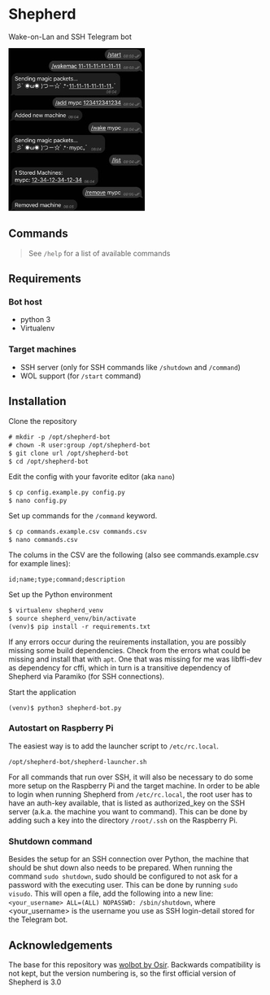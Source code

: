 # Shepherd

Wake-on-Lan and SSH Telegram bot

![chat example](images/chat.jpg)

## Commands

> See `/help` for a list of available commands

## Requirements

### Bot host
- python 3
- Virtualenv

### Target machines
- SSH server (only for SSH commands like `/shutdown` and `/command`)
- WOL support (for `/start` command)

## Installation

Clone the repository
```
# mkdir -p /opt/shepherd-bot
# chown -R user:group /opt/shepherd-bot
$ git clone url /opt/shepherd-bot
$ cd /opt/shepherd-bot
```

Edit the config with your favorite editor (aka `nano`)
```
$ cp config.example.py config.py
$ nano config.py
```

Set up commands for the `/command` keyword.
```
$ cp commands.example.csv commands.csv
$ nano commands.csv
```

The colums in the CSV are the following (also see commands.example.csv for example lines):
```
id;name;type;command;description
```

Set up the Python environment
```
$ virtualenv shepherd_venv
$ source shepherd_venv/bin/activate
(venv)$ pip install -r requirements.txt
```
If any errors occur during the reuirements installation, you are possibly missing some build dependencies. Check from the errors what could be missing and install that with `apt`.
One that was missing for me was libffi-dev as dependency for cffi, which in turn is a transitive dependency of Shepherd via Paramiko (for SSH connections).

Start the application
```
(venv)$ python3 shepherd-bot.py
```

### Autostart on Raspberry Pi

The easiest way is to add the launcher script to `/etc/rc.local`.
```
/opt/shepherd-bot/shepherd-launcher.sh
```

For all commands that run over SSH, it will also be necessary to do some more setup on the Raspberry Pi and the target machine.
In order to be able to login when running Shepherd from `/etc/rc.local`, the root user has to have an auth-key available, that is listed as authorized_key on the SSH server (a.k.a. the machine you want to command). This can be done by adding such a key into the directory `/root/.ssh` on the Raspberry Pi.

### Shutdown command

Besides the setup for an SSH connection over Python, the machine that should be shut down also needs to be prepared.
When running the command `sudo shutdown`, sudo should be configured to not ask for a password with the executing user.
This can be done by running `sudo visudo`. This will open a file, add the following into a new line: `<your_username> ALL=(ALL) NOPASSWD: /sbin/shutdown`, where <your_username> is the username you use as SSH login-detail stored for the Telegram bot.

## Acknowledgements

The base for this repository was [wolbot by Osir](https://github.com/osir/wolbot). Backwards compatibility is not kept, but the version numbering is, so the first official version of Shepherd is 3.0

